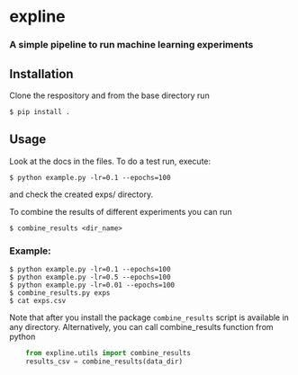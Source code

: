 # expline
### A simple pipeline to run machine learning experiments

## Installation

Clone the respository and from the base directory run 

    $ pip install .

## Usage

Look at the docs in the files. To do a test run, execute:

    $ python example.py -lr=0.1 --epochs=100

and check the created exps/ directory.

To combine the results of different experiments you can run

    $ combine_results <dir_name>

### Example:

    $ python example.py -lr=0.1 --epochs=100
    $ python example.py -lr=0.5 --epochs=100
    $ python example.py -lr=0.01 --epochs=100
    $ combine_results.py exps
    $ cat exps.csv

Note that after you install the package `combine_results` script is available in any directory. 
Alternatively, you can call combine_results function from python
```python
    from expline.utils import combine_results
    results_csv = combine_results(data_dir)
```
